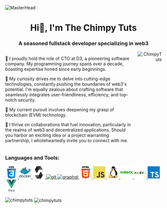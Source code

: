 ![MasterHead](https://i.postimg.cc/9FrmrzrR/1500x500.jpg)

<h1 align="center"> Hi👋, I'm The Chimpy Tuts</h1>
<h3 align="center">A seasoned fullstack developer specializing in web3</h3>

<div style="display: flex; align: left;">
  <div style="flex: 1;">
    <p>
      👋 I proudly hold the role of CTO at D3, a pioneering software company. My programming journey spans over a decade, boasting expertise honed since early beginnings.
 </p>
    <p>
      👀 My curiosity drives me to delve into cutting-edge technologies, constantly pushing the boundaries of web3's potential. I'm equally zealous about crafting software that seamlessly integrates user-friendliness, efficiency, and top-notch security.
</p>
    <p>
      🌱 My current pursuit involves deepening my grasp of blockchain (EVM) technology.
</p>
    <p>
      💞️ I thrive on collaborations that fuel innovation, particularly in the realms of web3 and decentralized applications. Should you harbor an exciting idea or a project warranting partnership, I wholeheartedly invite you to connect with me.
   </p>
  </div>
  <div align="right" style="flex: 0; padding-left: 20px;">
    <img alt="ChimpyTuts" src="https://media.giphy.com/media/v1.Y2lkPTc5MGI3NjExN3lvbmptZXlwcXNvbXRlZzJxanJ0dzBkejM2Mms0YWVjdTBoeGkxMCZlcD12MV9pbnRlcm5hbF9naWZfYnlfaWQmY3Q9Zw/pINYy5l4mC8j3CyDJr/giphy-downsized-large.gif">
  </div>
</div>

<h3 align="left">Languages and Tools:</h3>
<p align="left"> <a href="https://www.w3schools.com/css/" target="_blank" rel="noreferrer"> <img src="https://raw.githubusercontent.com/devicons/devicon/master/icons/css3/css3-original-wordmark.svg" alt="css3" width="40" height="40"/> </a> <a href="https://www.docker.com/" target="_blank" rel="noreferrer"> <img src="https://raw.githubusercontent.com/devicons/devicon/master/icons/docker/docker-original-wordmark.svg" alt="docker" width="40" height="40"/> </a> <a href="https://soliditylang.org" target="_blank" rel="noreferrer"> <img src="https://raw.githubusercontent.com/devicons/devicon/master/icons/solidity/solidity-original.svg" alt="express" width="40" height="40"/> </a> <a href="https://git-scm.com/" target="_blank" rel="noreferrer"> <img src="https://www.vectorlogo.zone/logos/git-scm/git-scm-icon.svg" alt="git" width="40" height="40"/> </a> <a href="https://graphql.org" target="_blank" rel="noreferrer"> <img src="https://www.vectorlogo.zone/logos/graphql/graphql-icon.svg" alt="graphql" width="40" height="40"/> </a> <a href="https://www.w3.org/html/" target="_blank" rel="noreferrer"> <img src="https://raw.githubusercontent.com/devicons/devicon/master/icons/html5/html5-original-wordmark.svg" alt="html5" width="40" height="40"/> </a> <a href="https://developer.mozilla.org/en-US/docs/Web/JavaScript" target="_blank" rel="noreferrer"> <img src="https://raw.githubusercontent.com/devicons/devicon/master/icons/javascript/javascript-original.svg" alt="javascript" width="40" height="40"/> </a> <a href="https://www.linux.org/" target="_blank" rel="noreferrer"> <img src="https://raw.githubusercontent.com/devicons/devicon/master/icons/linux/linux-original.svg" alt="linux" width="40" height="40"/> </a> <a href="https://www.nginx.com" target="_blank" rel="noreferrer"> <img src="https://raw.githubusercontent.com/devicons/devicon/master/icons/nginx/nginx-original.svg" alt="nginx" width="40" height="40"/> </a> <a href="https://nodejs.org" target="_blank" rel="noreferrer"> <img src="https://raw.githubusercontent.com/devicons/devicon/master/icons/nodejs/nodejs-original-wordmark.svg" alt="nodejs" width="40" height="40"/> </a> <a href="https://www.typescriptlang.org/" target="_blank" rel="noreferrer"> <img src="https://raw.githubusercontent.com/devicons/devicon/master/icons/typescript/typescript-original.svg" alt="typescript" width="40" height="40"/> </a> <a href="https://vuejs.org/" target="_blank" rel="noreferrer"> <img src="https://raw.githubusercontent.com/devicons/devicon/master/icons/vuejs/vuejs-original-wordmark.svg" alt="vuejs" width="40" height="40"/> </a> </p>

<p><img align="left" src="https://chimpytuts-stats-7hdz4b1ip-d3veloperxyz.vercel.app/api/top-langs/?username=chimpytuts&include_private&hide=issues&bg_color=151515&text_color=9f9f9f&icon_color=79ff97&title_color=fff&layout=compact" alt="chimpytuts" /></p>

<p>&nbsp;<img align="center" src="https://chimpytuts-stats-7hdz4b1ip-d3veloperxyz.vercel.app/api?username=chimpytuts&show_icons=true&include_private&hide=issues&bg_color=151515&text_color=9f9f9f&icon_color=79ff97&title_color=fff&rank_icon=github" alt="chimpytuts" /></p>



